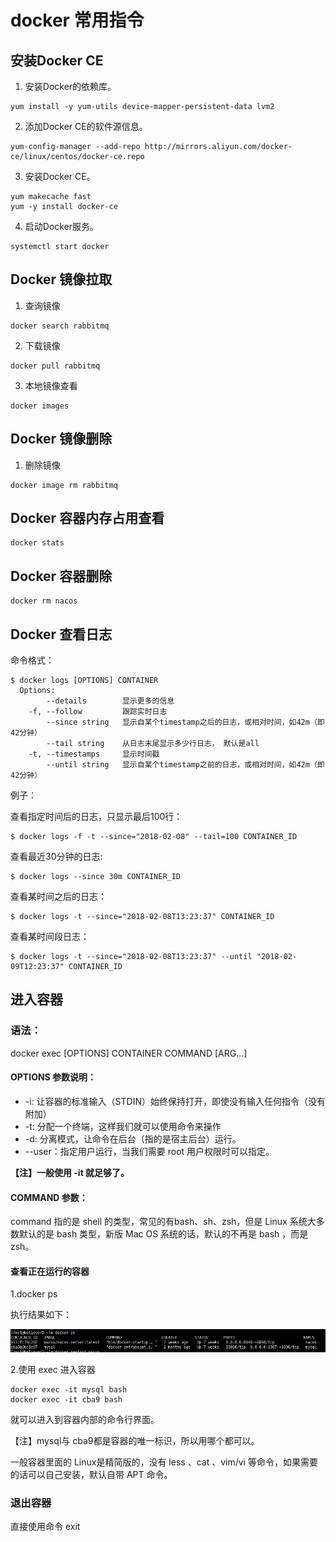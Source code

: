 # docker 常用指令



## 安装Docker CE

1. 安装Docker的依赖库。

```
yum install -y yum-utils device-mapper-persistent-data lvm2
```

2. 添加Docker CE的软件源信息。

```
yum-config-manager --add-repo http://mirrors.aliyun.com/docker-ce/linux/centos/docker-ce.repo
```

3. 安装Docker CE。

```
yum makecache fast
yum -y install docker-ce
```

4. 启动Docker服务。

```
systemctl start docker
```

## Docker 镜像拉取

1. 查询镜像

```
docker search rabbitmq
```

2. 下载镜像

```
docker pull rabbitmq
```

3. 本地镜像查看

```
docker images
```

## Docker 镜像删除

1. 删除镜像

```
docker image rm rabbitmq
```



## Docker 容器内存占用查看

```
docker stats
```

## Docker 容器删除

```
docker rm nacos
```

## Docker 查看日志

命令格式：

```shell
$ docker logs [OPTIONS] CONTAINER
  Options:
        --details        显示更多的信息
    -f, --follow         跟踪实时日志
        --since string   显示自某个timestamp之后的日志，或相对时间，如42m（即42分钟）
        --tail string    从日志末尾显示多少行日志， 默认是all
    -t, --timestamps     显示时间戳
        --until string   显示自某个timestamp之前的日志，或相对时间，如42m（即42分钟）
```

例子：

查看指定时间后的日志，只显示最后100行：

```shell
$ docker logs -f -t --since="2018-02-08" --tail=100 CONTAINER_ID
```

查看最近30分钟的日志:

```shell
$ docker logs --since 30m CONTAINER_ID
```

查看某时间之后的日志：

```shell
$ docker logs -t --since="2018-02-08T13:23:37" CONTAINER_ID
```

查看某时间段日志：

```shell
$ docker logs -t --since="2018-02-08T13:23:37" --until "2018-02-09T12:23:37" CONTAINER_ID
```

## 进入容器

### 语法：

docker exec [OPTIONS] CONTAINER COMMAND [ARG...]

#### OPTIONS 参数说明：

- -i: 让容器的标准输入（STDIN）始终保持打开，即使没有输入任何指令（没有附加）
- -t: 分配一个终端，这样我们就可以使用命令来操作
- -d: 分离模式，让命令在后台（指的是宿主后台）运行。
- --user：指定用户运行，当我们需要 root 用户权限时可以指定。

**【注】一般使用 -it 就足够了。**

#### COMMAND 参数：

command 指的是 shell 的类型，常见的有bash、sh、zsh，但是 Linux 系统大多数默认的是 bash 类型，新版 Mac OS 系统的话，默认的不再是 bash ，而是 zsh。

#### 查看正在运行的容器

1.docker ps

执行结果如下：

![image-20210604104437886](图片/image-20210604104437886.png)

2.使用 exec 进入容器

```
docker exec -it mysql bash
docker exec -it cba9 bash
```


就可以进入到容器内部的命令行界面。

【注】mysql与 cba9都是容器的唯一标识，所以用哪个都可以。

一般容器里面的 Linux是精简版的，没有 less 、cat 、vim/vi 等命令，如果需要的话可以自己安装，默认自带 APT 命令。


### 退出容器

直接使用命令 exit


